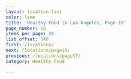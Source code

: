 ```yaml
---
layout: location-list
color: lime
title: 'Healthy Food in Los Angeles, Page 18'
page_number: 18
items_per_page: 20
list_offset: 340
first: /locations/
next: /locations/page19/
previous: /locations/page17/
category: Healthy Food

---
```

